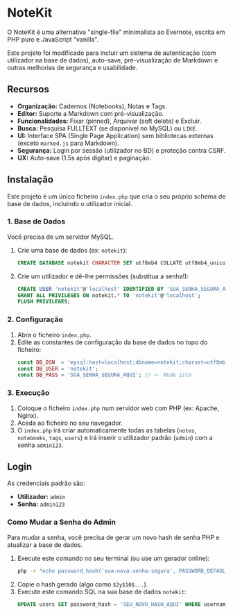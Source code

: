 # NoteKit

O NoteKit é uma alternativa "single-file" minimalista ao Evernote, escrita em PHP puro e JavaScript "vanilla".

Este projeto foi modificado para incluir um sistema de autenticação (com utilizador na base de dados), auto-save, pré-visualização de Markdown e outras melhorias de segurança e usabilidade.

## Recursos

* **Organização:** Cadernos (Notebooks), Notas e Tags.
* **Editor:** Suporte a Markdown com pré-visualização.
* **Funcionalidades:** Fixar (pinned), Arquivar (soft delete) e Excluir.
* **Busca:** Pesquisa FULLTEXT (se disponível no MySQL) ou `LIKE`.
* **UI:** Interface SPA (Single Page Application) sem bibliotecas externas (exceto `marked.js` para Markdown).
* **Segurança:** Login por sessão (utilizador no BD) e proteção contra CSRF.
* **UX:** Auto-save (1.5s após digitar) e paginação.

## Instalação

Este projeto é um único ficheiro `index.php` que cria o seu próprio schema de base de dados, incluindo o utilizador inicial.

### 1. Base de Dados

Você precisa de um servidor MySQL.

1.  Crie uma base de dados (ex: `notekit`):
    ```sql
    CREATE DATABASE notekit CHARACTER SET utf8mb4 COLLATE utf8mb4_unicode_ci;
    ```
2.  Crie um utilizador e dê-lhe permissões (substitua a senha!):
    ```sql
    CREATE USER 'notekit'@'localhost' IDENTIFIED BY 'SUA_SENHA_SEGURA_AQUI';
    GRANT ALL PRIVILEGES ON notekit.* TO 'notekit'@'localhost';
    FLUSH PRIVILEGES;
    ```

### 2. Configuração

1.  Abra o ficheiro `index.php`.
2.  Edite as constantes de configuração da base de dados no topo do ficheiro:
    ```php
    const DB_DSN  = 'mysql:host=localhost;dbname=notekit;charset=utf8mb4';
    const DB_USER = 'notekit';
    const DB_PASS = 'SUA_SENHA_SEGURA_AQUI'; // <- Mude isto
    ```

### 3. Execução

1.  Coloque o ficheiro `index.php` num servidor web com PHP (ex: Apache, Nginx).
2.  Aceda ao ficheiro no seu navegador.
3.  O `index.php` irá criar automaticamente todas as tabelas (`notes`, `notebooks`, `tags`, `users`) e irá inserir o utilizador padrão (`admin`) com a senha `admin123`.

## Login

As credenciais padrão são:

* **Utilizador:** `admin`
* **Senha:** `admin123`

### Como Mudar a Senha do Admin

Para mudar a senha, você precisa de gerar um novo hash de senha PHP e atualizar a base de dados.

1.  Execute este comando no seu terminal (ou use um gerador online):
    ```bash
    php -r "echo password_hash('sua-nova-senha-segura', PASSWORD_DEFAULT);"
    ```
2.  Copie o hash gerado (algo como `$2y$10$...`).
3.  Execute este comando SQL na sua base de dados `notekit`:
    ```sql
    UPDATE users SET password_hash = 'SEU_NOVO_HASH_AQUI' WHERE username = 'admin';
    ```
